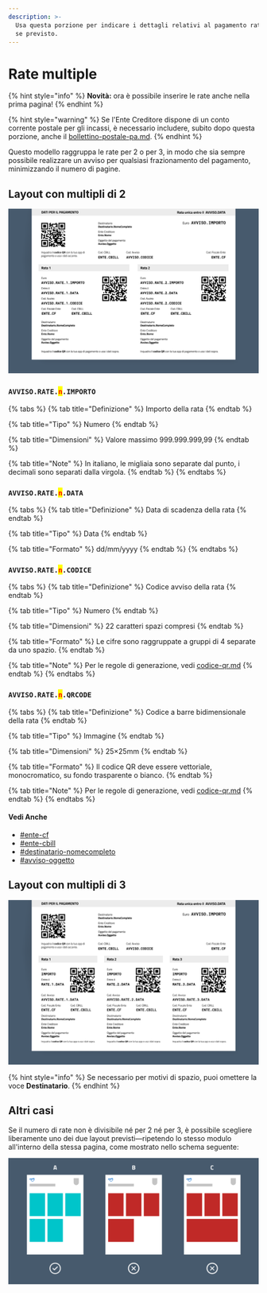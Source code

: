 ```yaml
---
description: >-
  Usa questa porzione per indicare i dettagli relativi al pagamento rateizzato,
  se previsto.
---
```


# Rate multiple

{% hint style="info" %}
**Novità:** ora è possibile inserire le rate anche nella prima pagina!
{% endhint %}

{% hint style="warning" %}
Se l'Ente Creditore dispone di un conto corrente postale per gli incassi, è necessario includere, subito dopo questa porzione, anche il [bollettino-postale-pa.md](bollettino-postale-pa.md "mention").
{% endhint %}

Questo modello raggruppa le rate per 2 o per 3, in modo che sia sempre possibile realizzare un avviso per qualsiasi frazionamento del pagamento, minimizzando il numero di pagine.

## Layout con multipli di 2

![Dettaglio della sezione "Dati per il pagamento (Rate in multipli di 2)" all'interno dell'avviso di pagamento pagoPA.](<../../../.gitbook/assets/2 Rate.png>)

### `AVVISO.RATE.`<mark style="color:red;">`n`</mark>`.IMPORTO`

{% tabs %}
{% tab title="Definizione" %}
Importo della rata
{% endtab %}

{% tab title="Tipo" %}
Numero
{% endtab %}

{% tab title="Dimensioni" %}
Valore massimo 999.999.999,99
{% endtab %}

{% tab title="Note" %}
In italiano, le migliaia sono separate dal punto, i decimali sono separati dalla virgola.
{% endtab %}
{% endtabs %}

### `AVVISO.RATE.`<mark style="color:red;">`n`</mark>`.DATA`

{% tabs %}
{% tab title="Definizione" %}
Data di scadenza della rata
{% endtab %}

{% tab title="Tipo" %}
Data
{% endtab %}

{% tab title="Formato" %}
dd/mm/yyyy
{% endtab %}
{% endtabs %}

### `AVVISO.RATE.`<mark style="color:red;">`n`</mark>`.CODICE`

{% tabs %}
{% tab title="Definizione" %}
Codice avviso della rata
{% endtab %}

{% tab title="Tipo" %}
Numero
{% endtab %}

{% tab title="Dimensioni" %}
22 caratteri spazi compresi
{% endtab %}

{% tab title="Formato" %}
Le cifre sono raggruppate a gruppi di 4 separate da uno spazio.
{% endtab %}

{% tab title="Note" %}
Per le regole di generazione, vedi [codice-qr.md](codice-qr.md "mention")
{% endtab %}
{% endtabs %}

### `AVVISO.RATE.`<mark style="color:red;">`n`</mark>`.QRCODE`

{% tabs %}
{% tab title="Definizione" %}
Codice a barre bidimensionale della rata
{% endtab %}

{% tab title="Tipo" %}
Immagine
{% endtab %}

{% tab title="Dimensioni" %}
25×25mm
{% endtab %}

{% tab title="Formato" %}
Il codice QR deve essere vettoriale, monocromatico, su fondo trasparente o bianco.
{% endtab %}

{% tab title="Note" %}
Per le regole di generazione, vedi [codice-qr.md](codice-qr.md "mention")
{% endtab %}
{% endtabs %}

#### Vedi Anche

* [#ente-cf](../informazioni-sullente-creditore.md#ente-cf "mention")
* [#ente-cbill](rata-unica.md#ente-cbill "mention")
* [#destinatario-nomecompleto](../informazioni-sul-destinatario.md#destinatario-nomecompleto "mention")
* [#avviso-oggetto](../intestazione.md#avviso-oggetto "mention")

## Layout con multipli di 3

![Dettaglio della sezione "Dati per il pagamento (Rate in multipli di 3)" all'interno dell'avviso di pagamento pagoPA.](<../../../.gitbook/assets/3 Rate.png>)

{% hint style="info" %}
Se necessario per motivi di spazio, puoi omettere la voce **Destinatario**.
{% endhint %}

## Altri casi

Se il numero di rate non è divisibile né per 2 né per 3, è possibile scegliere liberamente uno dei due layout previsti—ripetendo lo stesso modulo all'interno della stessa pagina, come mostrato nello schema seguente:

![Ripeti lo stesso layout all'interno dello stesso foglio (Esempio A). Non mescolare moduli differenti all'interno dello stesso foglio (Esempi B e C).](<../../../.gitbook/assets/7 rate.png>)
